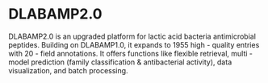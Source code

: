 # DLABAMP2.0
DLABAMP2.0 is an upgraded platform for lactic acid bacteria antimicrobial peptides. Building on DLABAMP1.0, it expands to 1955 high - quality entries with 20 - field annotations. It offers functions like flexible retrieval, multi - model prediction (family classification &amp; antibacterial activity), data visualization, and batch processing. 
